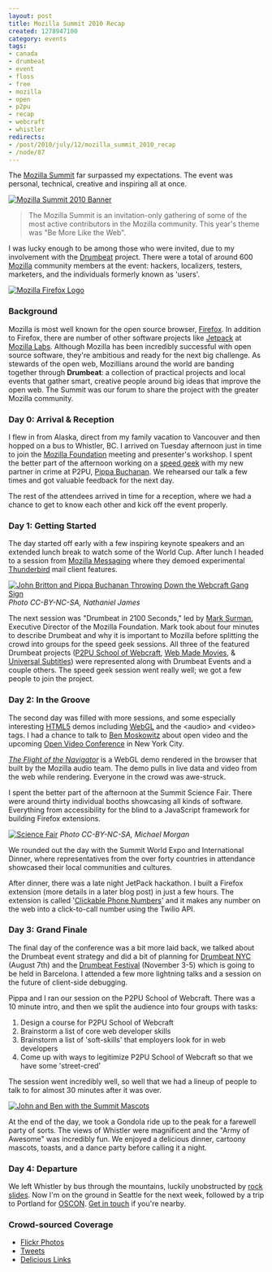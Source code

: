 ```yaml
--- 
layout: post
title: Mozilla Summit 2010 Recap
created: 1278947100
category: events
tags:
- canada
- drumbeat
- event
- floss
- free
- mozilla
- open
- p2pu
- recap
- webcraft
- whistler
redirects:
- /post/2010/july/12/mozilla_summit_2010_recap
- /node/87
---
```

<p>The <a href="http://wiki.mozilla.org/Summit2010">Mozilla Summit</a> far surpassed my expectations. The event was personal, technical, creative and inspiring all at once.</p>

<a href="http://www.flickr.com/photos/johndbritton/4786488838/"><img src="http://farm5.static.flickr.com/4123/4786488838_7d1d1b95ac.jpg" alt="Mozilla Summit 2010 Banner" /></a>

<blockquote>The Mozilla Summit is an invitation-only gathering of some of the most active contributors in the Mozilla community. This year's theme was "Be More Like the Web".</blockquote>

<p>I was lucky enough to be among those who were invited, due to my involvement with the <a href="http://drumbeat.org">Drumbeat</a> project. There were a total of around 600 <a href="http://mozilla.org">Mozilla</a> community members at the event: hackers, localizers, testers, marketers, and the individuals formerly known as 'users'.</p> 

<a href="http://www.flickr.com/photos/johndbritton/4786584540/"><img src="http://farm5.static.flickr.com/4075/4786584540_6c954112aa.jpg" alt="Mozilla Firefox Logo" /></a>

<h3>Background</h3>

<p>Mozilla is most well known for the open source browser, <a href="http://firefox.com">Firefox</a>. In addition to Firefox, there are number of other software projects like <a href="https://jetpack.mozillalabs.com/">Jetpack</a> at <a href="https://mozillalabs.com/">Mozilla Labs</a>. Although Mozilla has been incredibly successful with open source software, they're ambitious and ready for the next big challenge. As stewards of the open web, Mozillians around the world are banding together through <strong>Drumbeat</strong>: a collection of practical projects and local events that gather smart, creative people around big ideas that improve the open web. The Summit was our forum to share the project with the greater Mozilla community.</p>

<h3>Day 0: Arrival &amp; Reception</h3>

<p>I flew in from Alaska, direct from my family vacation to Vancouver and then hopped on a bus to Whistler, BC. I arrived on Tuesday afternoon just in time to join the <a href="http://www.mozilla.org/foundation/">Mozilla Foundation</a> meeting and presenter's workshop. I spent the better part of the afternoon working on a <a href="http://en.wikipedia.org/wiki/Speed_geeking">speed geek</a> with my new partner in crime at P2PU, <a href="http://www.battlecat.net/">Pippa Buchanan</a>. We rehearsed our talk a few times and got valuable feedback for the next day.</p>

<p>The rest of the attendees arrived in time for a reception, where we had a chance to get to know each other and kick off the event properly.</p>

<h3>Day 1: Getting Started</h3>

<p>The day started off early with a few inspiring keynote speakers and an extended lunch break to watch some of the World Cup. After lunch I headed to a session from <a href="http://www.mozillamessaging.com">Mozilla Messaging</a> where they demoed experimental <a href="http://www.mozillamessaging.com/thunderbird/">Thunderbird</a> mail client features.</p>

<a href="http://www.flickr.com/photos/17391596@N00/4780760936/in/set-72157624340030567/"><img src="http://farm5.static.flickr.com/4097/4780760936_a89e54a571.jpg" alt="John Britton and Pippa Buchanan Throwing Down the Webcraft Gang Sign" /></a>
<em>Photo CC-BY-NC-SA, Nathaniel James</em>

<p>The next session was "Drumbeat in 2100 Seconds," led by <a href="http://commonspace.wordpress.com/">Mark Surman</a>, Executive Director of the Mozilla Foundation. Mark took about four minutes to describe Drumbeat and why it is important to Mozilla before splitting the crowd into groups for the speed geek sessions. All three of the featured Drumbeat projects (<a href="http://www.drumbeat.org/p2pu-webcraft">P2PU School of Webcraft</a>, <a href="http://www.drumbeat.org/webmademovies">Web Made Movies</a>, &amp <a href="http://www.drumbeat.org/universal-subtitles">Universal Subtitles</a>) were represented along with Drumbeat Events and a couple others. The speed geek session went really well; we got a few people to join the project.</p>

<h3>Day 2: In the Groove</h3>

<p>The second day was filled with more sessions, and some especially interesting <a href="http://en.wikipedia.org/wiki/Html5">HTML5</a> demos including <a href="http://en.wikipedia.org/wiki/WebGL">WebGL</a> and the &lt;audio&gt; and &lt;video&gt; tags. I had a chance to talk to <a href="http://www.benmoskowitz.com/">Ben Moskowitz</a> about open video and the upcoming <a href="http://openvideoconference.org">Open Video Conference</a> in New York City.</p>

<p><em><a href="http://www.youtube.com/watch?v=VUOIS3jtD8Y">The Flight of the Navigator</a></em> is a WebGL demo rendered in the browser that built by the Mozilla audio team. The demo pulls in live data and video from the web while rendering. Everyone in the crowd was awe-struck.</p>

<p>I spent the better part of the afternoon at the Summit Science Fair. There were around thirty individual booths showcasing all kinds of software. Everything from accessibility for the blind to a JavaScript framework for building Firefox extensions.</p>

<a href="http://www.flickr.com/photos/morgamic/4781382805/"><img src="http://farm5.static.flickr.com/4115/4781382805_fa04ec6b70.jpg" alt="Science Fair" /></a>
<em>Photo CC-BY-NC-SA, Michael Morgan</em>

<p>We rounded out the day with the Summit World Expo and International Dinner, where representatives from the over forty countries in attendance showcased their local communities and cultures.</p>

<p>After dinner, there was a late night JetPack hackathon. I built a Firefox extension (more details in a later blog post) in just a few hours. The extension is called '<a href="http://github.com/johndbritton/Clickable-Phone-Numbers">Clickable Phone Numbers</a>' and it makes any number on the web into a click-to-call number using the Twilio API.</p>

<h3>Day 3: Grand Finale</h3>

<p>The final day of the conference was a bit more laid back, we talked about the Drumbeat event strategy and did a bit of planning for <a href="http://www.drumbeat.org/events/drumbeat-new-york">Drumbeat NYC</a> (August 7th) and the <a href="http://www.drumbeat.org/drumbeat_festival_2010">Drumbeat Festival</a> (November 3-5) which is going to be held in Barcelona. I attended a few more lightning talks and a session on the future of client-side debugging.</p>

<p>Pippa and I ran our session on the P2PU School of Webcraft. There was a 10 minute intro, and then we split the audience into four groups with tasks:</p>
<ol>
<li>Design a course for P2PU School of Webcraft</li>
<li>Brainstorm a list of core web developer skills</li>
<li>Brainstorm a list of 'soft-skills' that employers look for in web developers</li>
<li>Come up with ways to legitimize P2PU School of Webcraft so that we have some 'street-cred'</li>
</ol>

<p>The session went incredibly well, so well that we had a lineup of people to talk to for almost 30 minutes after it was over.</p>

<a href="http://www.flickr.com/photos/johndbritton/4786722214/"><img src="http://farm5.static.flickr.com/4137/4786722214_4730a8a45d.jpg" alt="John and Ben with the Summit Mascots" /></a>

<p>At the end of the day, we took a Gondola ride up to the peak for a farewell party of sorts. The views of Whistler were magnificent and the "Army of Awesome" was incredibly fun. We enjoyed a delicious dinner, cartoony mascots, toasts, and a dance party before calling it a night.</p>

<h3>Day 4: Departure</h3>
<p>We left Whistler by bus through the mountains, luckily unobstructed by <a href="http://tech.slashdot.org/article.pl?sid=08/08/02/1311234">rock slides</a>. Now I'm on the ground in Seattle for the next week, followed by a trip to Portland for <a href="http://www.oscon.com/oscon2010">OSCON</a>. <a href="/contact">Get in touch</a> if you're nearby.</p>

<h3>Crowd-sourced Coverage</h3>
<ul>
<li><a href="http://www.flickr.com/photos/tags/moz10/">Flickr Photos</a></li>
<li><a href="http://search.twitter.com/#search?q=moz10">Tweets</a></li>
<li><a href="http://delicious.com/tag/moz10">Delicious Links</a></li>
</ul>
